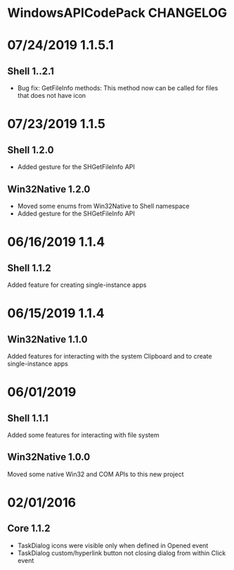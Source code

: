 WindowsAPICodePack CHANGELOG
============================

07/24/2019 1.1.5.1
==================

Shell 1..2.1
------------
- Bug fix: GetFileInfo methods: This method now can be called for files that does not have icon

07/23/2019 1.1.5
================

Shell 1.2.0
-----------
- Added gesture for the SHGetFileInfo API

Win32Native 1.2.0
-----------------
- Moved some enums from Win32Native to Shell namespace
- Added gesture for the SHGetFileInfo API

06/16/2019 1.1.4
================

Shell 1.1.2
-----------
Added feature for creating single-instance apps

06/15/2019 1.1.4
================

Win32Native 1.1.0
-----------------
Added features for interacting with the system Clipboard and to create single-instance apps

06/01/2019
==========

Shell 1.1.1
-----------
Added some features for interacting with file system

Win32Native 1.0.0
-----------------
Moved some native Win32 and COM APIs to this new project

02/01/2016
==========
 
Core 1.1.2
----------
- TaskDialog icons were visible only when defined in Opened event
- TaskDialog custom/hyperlink button not closing dialog from within Click event